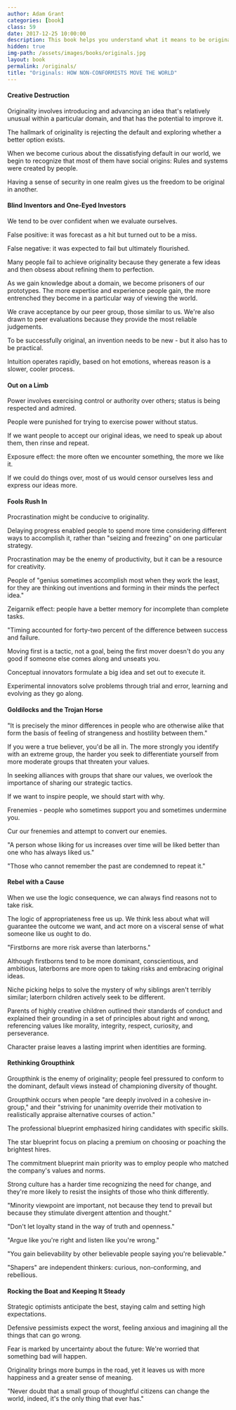 ```yaml
---
author: Adam Grant
categories: [book]
class: 59
date: 2017-12-25 10:00:00
description: This book helps you understand what it means to be original in business. Many of us probably go with the default, but once we understand that there are better options. We will think of great ideas that will improve existing products, services, or processes. The world needs more originals without them nothing will change.
hidden: true
img-path: /assets/images/books/originals.jpg
layout: book
permalink: /originals/
title: "Originals: HOW NON-CONFORMISTS MOVE THE WORLD"
---
```


#### Creative Destruction

Originality involves introducing and advancing an idea that's relatively unusual within a particular domain, and that has the potential to improve it.

The hallmark of originality is rejecting the default and exploring whether a better option exists.

When we become curious about the dissatisfying default in our world, we begin to recognize that most of them have social origins: Rules and systems were created by people.

Having a sense of security in one realm gives us the freedom to be original in another.

#### Blind Inventors and One-Eyed Investors

We tend to be over confident when we evaluate ourselves.

False positive: it was forecast as a hit but turned out to be a miss.

False negative: it was expected to fail but ultimately flourished.

Many people fail to achieve originality because they generate a few ideas and then obsess about refining them to perfection.

As we gain knowledge about a domain, we become prisoners of our prototypes. The more expertise and experience people gain, the more entrenched they become in a particular way of viewing the world.

We crave acceptance by our peer group, those similar to us. We're also drawn to peer evaluations because they provide the most reliable judgements.

To be successfully original, an invention needs to be new - but it also has to be practical.

Intuition operates rapidly, based on hot emotions, whereas reason is a slower, cooler process.

#### Out on a Limb

Power involves exercising control or authority over others; status is being respected and admired.

People were punished for trying to exercise power without status.

If we want people to accept our original ideas, we need to speak up about them, then rinse and repeat.

Exposure effect: the more often we encounter something, the more we like it.

If we could do things over, most of us would censor ourselves less and express our ideas more.

#### Fools Rush In

Procrastination might be conducive to originality.

Delaying progress enabled people to spend more time considering different ways to accomplish it, rather than "seizing and freezing" on one particular strategy.

Procrastination may be the enemy of productivity, but it can be a resource for creativity.

People of "genius sometimes accomplish most when they work the least, for they are thinking out inventions and forming in their minds the perfect idea."

Zeigarnik effect: people have a better memory for incomplete than complete tasks.

"Timing accounted for forty-two percent of the difference between success and failure.

Moving first is a tactic, not a goal, being the first mover doesn't do you any good if someone else comes along and unseats you.

Conceptual innovators formulate a big idea and set out to execute it.

Experimental innovators solve problems through trial and error, learning and evolving as they go along.

#### Goldilocks and the Trojan Horse

"It is precisely the minor differences in people who are otherwise alike that form the basis of feeling of strangeness and hostility between them."

If you were a true believer, you'd be all in. The more strongly you identify with an extreme group, the harder you seek to differentiate yourself from more moderate groups that threaten your values.

In seeking alliances with groups that share our values, we overlook the importance of sharing our strategic tactics.

If we want to inspire people, we should start with why.

Frenemies - people who sometimes support you and sometimes undermine you.

Cur our frenemies and attempt to convert our enemies.

"A person whose liking for us increases over time will be liked better than one who has always liked us."

"Those who cannot remember the past are condemned to repeat it."

#### Rebel with a Cause

When we use the logic consequence, we can always find reasons not to take risk.

The logic of appropriateness free us up. We think less about what will guarantee the outcome we want, and act more on a visceral sense of what someone like us ought to do.

"Firstborns are more risk averse than laterborns."

Although firstborns tend to be more dominant, conscientious, and ambitious, laterborns are more open to taking risks and embracing original ideas.

Niche picking helps to solve the mystery of why siblings aren't terribly similar; laterborn children actively seek to be different.

Parents of highly creative children outlined their standards of conduct and explained their grounding in a set of principles about right and wrong, referencing values like morality, integrity, respect, curiosity, and perseverance.

Character praise leaves a lasting imprint when identities are forming.

#### Rethinking Groupthink

Groupthink is the enemy of originality; people feel pressured to conform to the dominant, default views instead of championing diversity of thought.

Groupthink occurs when people "are deeply involved in a cohesive in-group," and their "striving for unanimity override their motivation to realistically appraise alternative courses of action."

The professional blueprint emphasized hiring candidates with specific skills.

The star blueprint focus on placing a premium on choosing or poaching the brightest hires.

The commitment blueprint main priority was to employ people who matched the company's values and norms.

Strong culture has a harder time recognizing the need for change, and they're more likely to resist the insights of those who think differently.

"Minority viewpoint are important, not because they tend to prevail but because they stimulate divergent attention and thought."

"Don't let loyalty stand in the way of truth and openness."

"Argue like you're right and listen like you're wrong."

"You gain believability by other believable people saying you're believable."

"Shapers" are independent thinkers: curious, non-conforming, and rebellious.

#### Rocking the Boat and Keeping It Steady

Strategic optimists anticipate the best, staying calm and setting high expectations.

Defensive pessimists expect the worst, feeling anxious and imagining all the things that can go wrong.

Fear is marked by uncertainty about the future: We're worried that something bad will happen.

Originality brings more bumps in the road, yet it leaves us with more happiness and a greater sense of meaning.

"Never doubt that a small group of thoughtful citizens can change the world, indeed, it's the only thing that ever has."